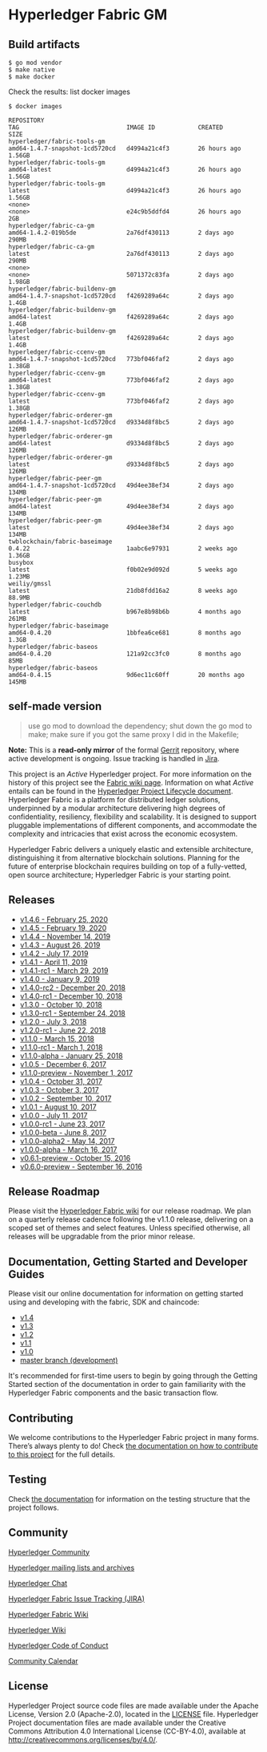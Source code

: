 
# Hyperledger Fabric GM 

## Build artifacts
```
$ go mod vendor
$ make native
$ make docker
```
Check the results: list docker images
```
$ docker images

REPOSITORY                                                                                               TAG                              IMAGE ID            CREATED             SIZE
hyperledger/fabric-tools-gm                                                                              amd64-1.4.7-snapshot-1cd5720cd   d4994a21c4f3        26 hours ago        1.56GB
hyperledger/fabric-tools-gm                                                                              amd64-latest                     d4994a21c4f3        26 hours ago        1.56GB
hyperledger/fabric-tools-gm                                                                              latest                           d4994a21c4f3        26 hours ago        1.56GB
<none>                                                                                                   <none>                           e24c9b5ddfd4        26 hours ago        2GB
hyperledger/fabric-ca-gm                                                                                 amd64-1.4.2-019b5de              2a76df430113        2 days ago          290MB
hyperledger/fabric-ca-gm                                                                                 latest                           2a76df430113        2 days ago          290MB
<none>                                                                                                   <none>                           5071372c83fa        2 days ago          1.98GB
hyperledger/fabric-buildenv-gm                                                                           amd64-1.4.7-snapshot-1cd5720cd   f4269289a64c        2 days ago          1.4GB
hyperledger/fabric-buildenv-gm                                                                           amd64-latest                     f4269289a64c        2 days ago          1.4GB
hyperledger/fabric-buildenv-gm                                                                           latest                           f4269289a64c        2 days ago          1.4GB
hyperledger/fabric-ccenv-gm                                                                              amd64-1.4.7-snapshot-1cd5720cd   773bf046faf2        2 days ago          1.38GB
hyperledger/fabric-ccenv-gm                                                                              amd64-latest                     773bf046faf2        2 days ago          1.38GB
hyperledger/fabric-ccenv-gm                                                                              latest                           773bf046faf2        2 days ago          1.38GB
hyperledger/fabric-orderer-gm                                                                            amd64-1.4.7-snapshot-1cd5720cd   d9334d8f8bc5        2 days ago          126MB
hyperledger/fabric-orderer-gm                                                                            amd64-latest                     d9334d8f8bc5        2 days ago          126MB
hyperledger/fabric-orderer-gm                                                                            latest                           d9334d8f8bc5        2 days ago          126MB
hyperledger/fabric-peer-gm                                                                               amd64-1.4.7-snapshot-1cd5720cd   49d4ee38ef34        2 days ago          134MB
hyperledger/fabric-peer-gm                                                                               amd64-latest                     49d4ee38ef34        2 days ago          134MB
hyperledger/fabric-peer-gm                                                                               latest                           49d4ee38ef34        2 days ago          134MB
twblockchain/fabric-baseimage                                                                            0.4.22                           1aabc6e97931        2 weeks ago         1.36GB
busybox                                                                                                  latest                           f0b02e9d092d        5 weeks ago         1.23MB
weiliy/gmssl                                                                                             latest                           21db8fdd16a2        8 weeks ago         88.9MB
hyperledger/fabric-couchdb                                                                               latest                           b967e8b98b6b        4 months ago        261MB
hyperledger/fabric-baseimage                                                                             amd64-0.4.20                     1bbfea6ce681        8 months ago        1.3GB
hyperledger/fabric-baseos                                                                                amd64-0.4.20                     121a92cc3fc0        8 months ago        85MB
hyperledger/fabric-baseos                                                                                amd64-0.4.15                     9d6ec11c60ff        20 months ago       145MB
```

## self-made version
> use go mod to download the dependency;
> shut down the go mod to make;
> make sure if you got the same proxy I did in the Makefile;

**Note:** This is a **read-only mirror** of the formal [Gerrit](https://gerrit.hyperledger.org/r/#/admin/projects/fabric) repository,
where active development is ongoing. Issue tracking is handled in [Jira](https://jira.hyperledger.org/secure/Dashboard.jspa?selectPageId=10104).

This project is an _Active_ Hyperledger project. For more information on the history of this project see the [Fabric wiki page](https://wiki.hyperledger.org/display/fabric). Information on what _Active_ entails can be found in
the [Hyperledger Project Lifecycle document](https://wiki.hyperledger.org/display/HYP/Project+Lifecycle).
Hyperledger Fabric is a platform for distributed ledger solutions, underpinned
by a modular architecture delivering high degrees of confidentiality,
resiliency, flexibility and scalability. It is designed to support pluggable
implementations of different components, and accommodate the complexity and
intricacies that exist across the economic ecosystem.

Hyperledger Fabric delivers a uniquely elastic and extensible architecture,
distinguishing it from alternative blockchain solutions. Planning for the
future of enterprise blockchain requires building on top of a fully-vetted,
open source architecture; Hyperledger Fabric is your starting point.

## Releases

- [v1.4.6 - February 25, 2020](https://github.com/hyperledger/fabric/releases/tag/v1.4.6)
- [v1.4.5 - February 19, 2020](https://github.com/hyperledger/fabric/releases/tag/v1.4.5)
- [v1.4.4 - November 14, 2019](https://github.com/hyperledger/fabric/releases/tag/v1.4.4)
- [v1.4.3 - August 26, 2019](https://github.com/hyperledger/fabric/releases/tag/v1.4.3)
- [v1.4.2 - July 17, 2019](https://github.com/hyperledger/fabric/releases/tag/v1.4.2)
- [v1.4.1 - April 11, 2019](https://github.com/hyperledger/fabric/releases/tag/v1.4.1)
- [v1.4.1-rc1 - March 29, 2019](https://github.com/hyperledger/fabric/releases/tag/v1.4.1-rc1)
- [v1.4.0 - January 9, 2019](https://github.com/hyperledger/fabric/releases/tag/v1.4.0)
- [v1.4.0-rc2 - December 20, 2018](https://github.com/hyperledger/fabric/releases/tag/v1.4.0-rc2)
- [v1.4.0-rc1 - December 10, 2018](https://github.com/hyperledger/fabric/releases/tag/v1.4.0-rc1)
- [v1.3.0 - October 10, 2018](https://github.com/hyperledger/fabric/releases/tag/v1.3.0)
- [v1.3.0-rc1 - September 24, 2018](https://github.com/hyperledger/fabric/releases/tag/v1.3.0-rc1)
- [v1.2.0 - July 3, 2018](https://github.com/hyperledger/fabric/releases/tag/v1.2.0)
- [v1.2.0-rc1 - June 22, 2018](https://github.com/hyperledger/fabric/releases/tag/v1.2.0-rc1)
- [v1.1.0 - March 15, 2018](https://github.com/hyperledger/fabric/releases/tag/v1.1.0)
- [v1.1.0-rc1 - March 1, 2018](https://github.com/hyperledger/fabric/releases/tag/v1.1.0-rc1)
- [v1.1.0-alpha - January 25, 2018](https://github.com/hyperledger/fabric/releases/tag/v1.1.0-alpha)
- [v1.0.5 - December 6, 2017](https://github.com/hyperledger/fabric/releases/tag/v1.0.5)
- [v1.1.0-preview - November 1, 2017](https://github.com/hyperledger/fabric/releases/tag/v1.1.0-preview)
- [v1.0.4 - October 31, 2017](https://github.com/hyperledger/fabric/releases/tag/v1.0.4)
- [v1.0.3 - October 3, 2017](https://github.com/hyperledger/fabric/releases/tag/v1.0.3)
- [v1.0.2 - September 10, 2017](https://github.com/hyperledger/fabric/releases/tag/v1.0.2)
- [v1.0.1 - August 10, 2017](https://github.com/hyperledger/fabric/releases/tag/v1.0.1)
- [v1.0.0 - July 11, 2017](https://github.com/hyperledger/fabric/releases/tag/v1.0.0)
- [v1.0.0-rc1 - June 23, 2017](https://github.com/hyperledger/fabric/releases/tag/v1.0.0-rc1)
- [v1.0.0-beta - June 8, 2017](https://github.com/hyperledger/fabric/releases/tag/v1.0.0-beta)
- [v1.0.0-alpha2 - May 14, 2017](https://github.com/hyperledger/fabric/releases/tag/v1.0.0-alpha2)
- [v1.0.0-alpha - March 16, 2017](https://github.com/hyperledger/fabric/releases/tag/v1.0.0-alpha)
- [v0.6.1-preview - October 15, 2016](https://github.com/hyperledger/fabric/releases/tag/v0.6.0-preview)
- [v0.6.0-preview - September 16, 2016](https://github.com/hyperledger/fabric/releases/tag/v0.6.0-preview)

## Release Roadmap

Please visit the [Hyperledger Fabric wiki](https://wiki.hyperledger.org/display/fabric/Hyperledger+Fabric+Roadmap) for our release roadmap. We plan on a quarterly release cadence following the v1.1.0 release, delivering on a scoped set of themes and select features. Unless specified otherwise, all releases will be upgradable from the prior minor release.

## Documentation, Getting Started and Developer Guides

Please visit our
online documentation for
information on getting started using and developing with the fabric, SDK and chaincode:
- [v1.4](http://hyperledger-fabric.readthedocs.io/en/release-1.4/)
- [v1.3](http://hyperledger-fabric.readthedocs.io/en/release-1.3/)
- [v1.2](http://hyperledger-fabric.readthedocs.io/en/release-1.2/)
- [v1.1](http://hyperledger-fabric.readthedocs.io/en/release-1.1/)
- [v1.0](http://hyperledger-fabric.readthedocs.io/en/release-1.0/)
- [master branch (development)](http://hyperledger-fabric.readthedocs.io/en/master/)

It's recommended for first-time users to begin by going through the Getting Started section of the documentation in order to gain familiarity with the Hyperledger Fabric components and the basic transaction flow.

## Contributing

We welcome contributions to the Hyperledger Fabric project in many forms.
There’s always plenty to do! Check [the documentation on how to contribute to this project](http://hyperledger-fabric.readthedocs.io/en/latest/CONTRIBUTING.html)
for the full details.

## Testing
Check [the documentation](testingInfo.rst) for information on the testing structure that the project follows.

## Community

[Hyperledger Community](https://www.hyperledger.org/community)

[Hyperledger mailing lists and archives](http://lists.hyperledger.org/)

[Hyperledger Chat](http://chat.hyperledger.org/channel/fabric)

[Hyperledger Fabric Issue Tracking (JIRA)](https://jira.hyperledger.org/secure/Dashboard.jspa?selectPageId=10104)

[Hyperledger Fabric Wiki](https://wiki.hyperledger.org/display/Fabric)

[Hyperledger Wiki](https://wiki.hyperledger.org/)

[Hyperledger Code of Conduct](https://wiki.hyperledger.org/display/HYP/Hyperledger+Code+of+Conduct)

[Community Calendar](https://wiki.hyperledger.org/display/HYP/Calendar+of+Public+Meetings)

## License <a name="license"></a>

Hyperledger Project source code files are made available under the Apache License, Version 2.0 (Apache-2.0), located in the [LICENSE](LICENSE) file. Hyperledger Project documentation files are made available under the Creative Commons Attribution 4.0 International License (CC-BY-4.0), available at http://creativecommons.org/licenses/by/4.0/.
